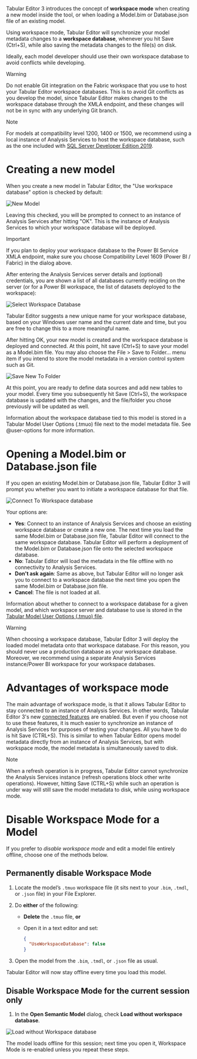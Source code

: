 Tabular Editor 3 introduces the concept of **workspace mode** when creating a new model inside the tool, or when loading a Model.bim or Database.json file of an existing model.

Using workspace mode, Tabular Editor will synchronize your model metadata changes to a **workspace database**, whenever you hit Save (Ctrl+S), while also saving the metadata changes to the file(s) on disk.

Ideally, each model developer should use their own workspace database to avoid conflicts while developing.

> [!WARNING]
> Do not enable Git integration on the Fabric workspace that you use to host your Tabular Editor workspace databases. This is to avoid Git conflicts as you develop the model, since Tabular Editor makes changes to the workspace database through the XMLA endpoint, and these changes will not be in sync with any underlying Git branch.

> [!NOTE]
> For models at compatibility level 1200, 1400 or 1500, we recommend using a local instance of Analysis Services to host the workspace database, such as the one included with [SQL Server Developer Edition 2019](https://www.microsoft.com/en-us/sql-server/sql-server-downloads).

# Creating a new model

When you create a new model in Tabular Editor, the "Use workspace database" option is checked by default:

![New Model](~/content/assets/images/new-model.png)

Leaving this checked, you will be prompted to connect to an instance of Analysis Services after hitting "OK". This is the instance of Analysis Services to which your workspace database will be deployed.

> [!IMPORTANT]
> If you plan to deploy your workspace database to the Power BI Service XMLA endpoint, make sure you choose Compatibility Level 1609 (Power BI / Fabric) in the dialog above.

After entering the Analysis Services server details and (optional) credentials, you are shown a list of all databases currently reciding on the server (or for a Power BI workspace, the list of datasets deployed to the workspace):

![Select Workspace Database](~/content/assets/images/select-workspace-database.png)

Tabular Editor suggests a new unique name for your workspace database, based on your Windows user name and the current date and time, but you are free to change this to a more meaningful name.

After hitting OK, your new model is created and the workspace database is deployed and connected. At this point, hit save (Ctrl+S) to save your model as a Model.bim file. You may also choose the File > Save to Folder... menu item if you intend to store the model metadata in a version control system such as Git.

![Save New To Folder](~/content/assets/images/save-new-to-folder.png)

At this point, you are ready to define data sources and add new tables to your model. Every time you subsequently hit Save (Ctrl+S), the workspace database is updated with the changes, and the file/folder you chose previously will be updated as well.

Information about the workspace database tied to this model is stored in a Tabular Model User Options (.tmuo) file next to the model metadata file. See @user-options for more information.

# Opening a Model.bim or Database.json file

If you open an existing Model.bim or Database.json file, Tabular Editor 3 will prompt you whether you want to initiate a workspace database for that file.

![Connect To Workspace database](~/content/assets/images/connect-to-wsdb.png)

Your options are:

- **Yes**: Connect to an instance of Analysis Services and choose an existing workspace database or create a new one. The next time you load the same Model.bim or Database.json file, Tabular Editor will connect to the same workspace database. Tabular Editor will perform a deployment of the Model.bim or Database.json file onto the selected workspace database.
- **No**: Tabular Editor will load the metadata in the file offline with no connectivity to Analysis Services.
- **Don't ask again**: Same as above, but Tabular Editor will no longer ask you to connect to a workspace database the next time you open the same Model.bim or Database.json file.
- **Cancel**: The file is not loaded at all.

Information about whether to connect to a workspace database for a given model, and which workspace server and database to use is stored in the [Tabular Model User Options (.tmuo) file](xref:user-options).

> [!WARNING]
> When choosing a workspace database, Tabular Editor 3 will deploy the loaded model metadata onto that workspace database. For this reason, you should never use a production database as your workspace database. Moreover, we recommend using a separate Analysis Services instance/Power BI workspace for your workspace databases.

# Advantages of workspace mode

The main advantage of workspace mode, is that it allows Tabular Editor to stay connected to an instance of Analysis Services. In other words, Tabular Editor 3's new [connected features](xref:migrate-from-te2#connected-features) are enabled. But even if you choose not to use these features, it is much easier to synchronize an instance of Analysis Services for purposes of testing your changes. All you have to do is hit Save (CTRL+S). This is similar to when Tabular Editor opens model metadata directly from an instance of Analysis Services, but with workspace mode, the model metadata is simultaneously saved to disk.

> [!NOTE]
> When a refresh operation is in progress, Tabular Editor cannot synchronize the Analysis Services instance (refresh operations block other write operations). However, hitting Save (CTRL+S) while such an operation is under way will still save the model metadata to disk, while using workspace mode.

# Disable Workspace Mode for a Model

If you prefer to _disable workspace mode_ and edit a model file entirely offline, choose one of the methods below.

## Permanently disable Workspace Mode

1. Locate the model’s `.tmuo` workspace file (it sits next to your `.bim`, `.tmdl`, or `.json` file) in your File Explorer.

2. Do **either** of the following:
   - **Delete** the `.tmuo` file, **or**
   - Open it in a text editor and set:

     ```json
     {
       "UseWorkspaceDatabase": false
     }
     ```

3. Open the model from the `.bim`, `.tmdl`, or `.json` file as usual.

Tabular Editor will now stay offline every time you load this model.

## Disable Workspace Mode for the current session only

1. In the **Open Semantic Model** dialog, check **Load without workspace database**.

![Load without Workspace database](~/content/assets/images/load-without-wsdb.png)

The model loads offline for this session; next time you open it, Workspace Mode is re-enabled unless you repeat these steps.
